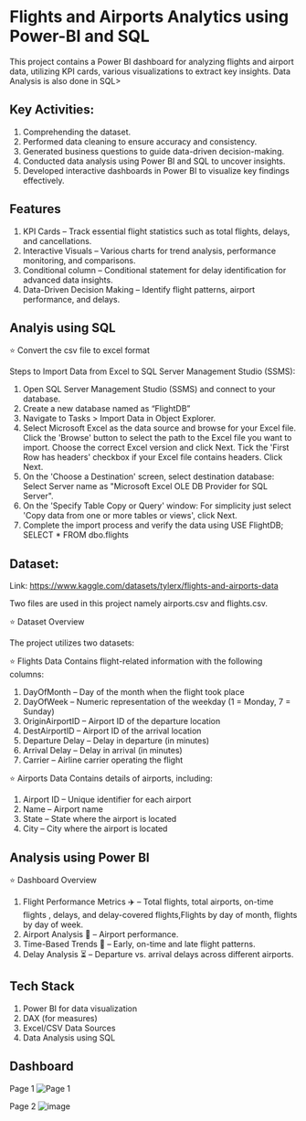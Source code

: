# Flights and Airports Analytics using Power-BI and SQL 
This  project contains a Power BI dashboard for analyzing flights and airport data, utilizing KPI cards, various visualizations to extract key insights. Data Analysis is also done in SQL> 

## Key Activities:
1.	Comprehending the dataset.   
2.	Performed data cleaning to ensure accuracy and consistency.
3.	Generated business questions to guide data-driven decision-making.
4.	Conducted data analysis using Power BI and SQL to uncover insights.
5.	Developed interactive dashboards in Power BI to visualize key findings effectively.

## Features
1. KPI Cards – Track essential flight statistics such as total flights, delays, and cancellations.
2. Interactive Visuals – Various charts for trend analysis, performance monitoring, and comparisons.
3. Conditional column – Conditional statement for delay identification for advanced data insights.
4. Data-Driven Decision Making – Identify flight patterns, airport performance, and delays.

## Analyis using SQL
⭐ Convert the csv file to excel format 

Steps to Import Data from Excel to SQL Server Management Studio (SSMS):
1.	Open SQL Server Management Studio (SSMS) and connect to your database.
2.	Create a new database named as “FlightDB” 
3.	Navigate to Tasks > Import Data in Object Explorer.
4.	Select Microsoft Excel as the data source and browse for your Excel file. Click the 'Browse' button to select the path to the Excel file you want to import. Choose the correct Excel version and click Next. Tick the 'First Row has headers' checkbox if your Excel file contains headers. Click Next.
5.	On the 'Choose a Destination' screen, select destination database: Select Server name as "Microsoft Excel OLE DB Provider for SQL Server".
6.	On the 'Specify Table Copy or Query' window: For simplicity just select 'Copy data from one or more tables or views', click Next.
7.	Complete the import process and verify the data using 
USE FlightDB;
SELECT * FROM dbo.flights


## Dataset:
Link: https://www.kaggle.com/datasets/tylerx/flights-and-airports-data

Two files are used in this project namely airports.csv and flights.csv.

⭐ Dataset Overview

The project utilizes two datasets:

⭐ Flights Data 
Contains flight-related information with the following columns:
1.	DayOfMonth – Day of the month when the flight took place
2.	DayOfWeek – Numeric representation of the weekday (1 = Monday, 7 = Sunday)
3.	OriginAirportID – Airport ID of the departure location
4.	DestAirportID – Airport ID of the arrival location
5.	Departure Delay – Delay in departure (in minutes)
6.	Arrival Delay – Delay in arrival (in minutes)
7.	Carrier – Airline carrier operating the flight

⭐ Airports Data 
Contains details of airports, including:
1.	Airport ID – Unique identifier for each airport
2.	Name – Airport name
3.	State – State where the airport is located
4.	City – City where the airport is located

## Analysis using Power BI 

⭐ Dashboard Overview 
1. Flight Performance Metrics ✈️ – Total flights, total airports, on-time flights , delays, and delay-covered flights,Flights by day of month, flights by day of week.
2. Airport Analysis 🏢 – Airport performance.
3. Time-Based Trends 📅 – Early, on-time and late flight patterns.
4. Delay Analysis ⏳ – Departure vs. arrival delays across different airports.

## Tech Stack
1. Power BI for data visualization
2.	DAX (for measures)
3.	Excel/CSV Data Sources
4.	Data Analysis using SQL 

## Dashboard
Page 1
![Page 1](https://github.com/user-attachments/assets/0cf1c51f-bb65-45cd-b15a-74f1a167e05e)

Page 2 
![image](https://github.com/user-attachments/assets/7ca0a4f3-85ee-477c-8162-5bc54d745de0)
